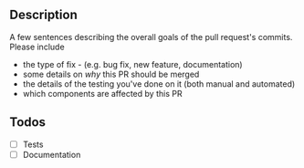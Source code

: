 ## Description
A few sentences describing the overall goals of the pull request's commits. 
Please include 
- the type of fix - (e.g. bug fix, new feature, documentation)
- some details on _why_ this PR should be merged
- the details of the testing you've done on it (both manual and automated)
- which components are affected by this PR

## Todos
- [ ] Tests
- [ ] Documentation
